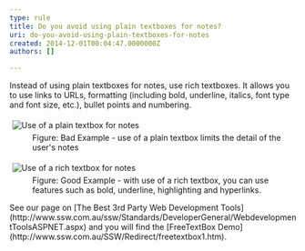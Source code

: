 ```yaml
---
type: rule
title: Do you avoid using plain textboxes for notes?
uri: do-you-avoid-using-plain-textboxes-for-notes
created: 2014-12-01T00:04:47.0000000Z
authors: []

---
```


 
Instead of using plain textboxes for notes, use rich textboxes. It  allows you to use links to URLs, formatting (including bold, underline,  italics, font type and font size, etc.), bullet points and numbering.
 

<dl class="badImage"><dt><img src="http&#58;//www.ssw.com.au/ssw/Standards/Rules/Images/BadNotes.jpg" alt="Use of a plain textbox for notes" style="margin&#58;5px;"></dt><dd>Figure&#58; Bad Example - use of a plain textbox limits the detail of the user's notes</dd></dl><dl class="goodImage"><dt><img src="http&#58;//www.ssw.com.au/ssw/Standards/Rules/Images/GoodNotes.jpg" alt="Use of a rich textbox for notes" style="margin&#58;5px;"></dt><dd>Figure&#58; Good Example - with use of a rich textbox, you can use features such as bold, underline, highlighting and hyperlinks.</dd></dl>
See our page on [The Best 3rd Party Web Development Tools](http&#58;//www.ssw.com.au/ssw/Standards/DeveloperGeneral/WebdevelopmentToolsASPNET.aspx) and you will find the [FreeTextBox Demo](http&#58;//www.ssw.com.au/SSW/Redirect/freetextbox1.htm).

